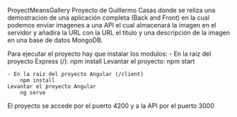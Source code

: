 ProyectMeansGallery
Proyecto de Guillermo Casas donde se reliza una demostracion de 
una aplicación completa (Back and Front) en la cual podemos enviar imagenes a una API el cual
almacenará la imagen en el servidor y añadira la URL con la URL el titulo y una descripción de
la imagen en una base de datos MongoDB.

Para ejecutar el proyecto hay que instalar los modulos:
	- En la raiz del proyecto Express (/):
		npm install
	Levantar el proyecto:
		npm start
		
	- En la raiz del proyecto Angular (/client)
		npm install
	Levantar el proyecto Angular
		ng serve
		
El proyecto se accede por el puerto 4200 y a la API por el puerto 3000
	
